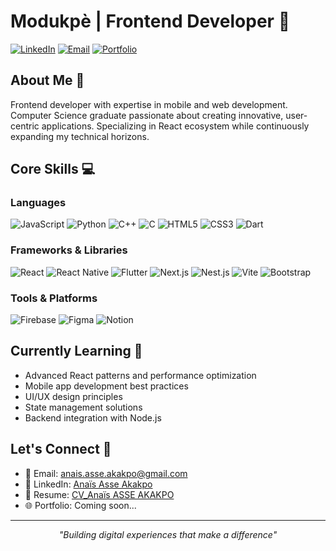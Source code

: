 # Modukpè | Frontend Developer 👋

[![LinkedIn](https://img.shields.io/badge/LinkedIn-Connect-blue?style=flat-square&logo=linkedin)](https://www.linkedin.com/in/anaïs-asse-akakpo-6ba00324a/)
[![Email](https://img.shields.io/badge/Email-Contact-red?style=flat-square&logo=gmail)](mailto:anais.asse.akakpo@gmail.com)
[![Portfolio](https://img.shields.io/badge/Portfolio-Coming_Soon-orange?style=flat-square&logo=react)](/)

## About Me 🚀

Frontend developer with expertise in mobile and web development. Computer Science graduate passionate about creating innovative, user-centric applications. Specializing in React ecosystem while continuously expanding my technical horizons.

## Core Skills 💻

### Languages
![JavaScript](https://img.shields.io/badge/JavaScript-F7DF1E?style=for-the-badge&logo=javascript&logoColor=black)
![Python](https://img.shields.io/badge/Python-3776AB?style=for-the-badge&logo=python&logoColor=white)
![C++](https://img.shields.io/badge/C++-00599C?style=for-the-badge&logo=c%2B%2B&logoColor=white)
![C](https://img.shields.io/badge/C-A8B9CC?style=for-the-badge&logo=c&logoColor=white)
![HTML5](https://img.shields.io/badge/HTML5-E34F26?style=for-the-badge&logo=html5&logoColor=white)
![CSS3](https://img.shields.io/badge/CSS3-1572B6?style=for-the-badge&logo=css3&logoColor=white)
![Dart](https://img.shields.io/badge/Dart-0175C2?style=for-the-badge&logo=dart&logoColor=white)

### Frameworks & Libraries
![React](https://img.shields.io/badge/React-61DAFB?style=for-the-badge&logo=react&logoColor=black)
![React Native](https://img.shields.io/badge/React_Native-20232A?style=for-the-badge&logo=react&logoColor=61DAFB)
![Flutter](https://img.shields.io/badge/Flutter-02569B?style=for-the-badge&logo=flutter&logoColor=white)
![Next.js](https://img.shields.io/badge/Next.js-000000?style=for-the-badge&logo=next.js&logoColor=white)
![Nest.js](https://img.shields.io/badge/Nest.js-E0234E?style=for-the-badge&logo=nestjs&logoColor=white)
![Vite](https://img.shields.io/badge/Vite-646CFF?style=for-the-badge&logo=vite&logoColor=white)
![Bootstrap](https://img.shields.io/badge/Bootstrap-7952B3?style=for-the-badge&logo=bootstrap&logoColor=white)

### Tools & Platforms
![Firebase](https://img.shields.io/badge/Firebase-FFCA28?style=for-the-badge&logo=firebase&logoColor=black)
![Figma](https://img.shields.io/badge/Figma-F24E1E?style=for-the-badge&logo=figma&logoColor=white)
![Notion](https://img.shields.io/badge/Notion-000000?style=for-the-badge&logo=notion&logoColor=white)

## Currently Learning 🌱

- Advanced React patterns and performance optimization
- Mobile app development best practices
- UI/UX design principles
- State management solutions
- Backend integration with Node.js

## Let's Connect 🤝

- 📧 Email: [anais.asse.akakpo@gmail.com](mailto:anais.asse.akakpo@gmail.com)
- 💼 LinkedIn: [Anaïs Asse Akakpo](https://www.linkedin.com/in/anaïs-asse-akakpo-6ba00324a/)
- 📝 Resume: [CV_Anaïs ASSE AKAKPO](https://rose-maible-1.tiiny.site)
- 🌐 Portfolio: Coming soon...

---

<div align="center">

*"Building digital experiences that make a difference"*

</div>
